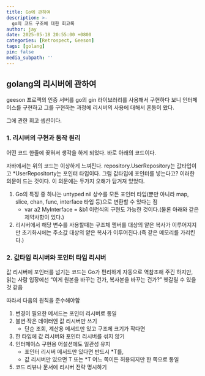 ```yaml
---
title: Go에 관하여
description: >-
  go의 코드 구조에 대한 회고록
author: jay
date: 2025-05-18 20:55:00 +0800
categories: [Retrospect, Geeson]
tags: [golang]
pin: false
media_subpath: ''
---
```


## golang의 리시버에 관하여

geeson 프로젝의 인증 서버를 go의 gin 라이브러리를 사용해서 구현하다 보니 인터페이스를 구현하고 그를 구현하는 과정에 리시버의 사용에 대해서 혼동이 왔다.

그에 관한 회고 셉션이다.

### 1. 리시버의 구현과 동작 원리

어떤 코드 한줄에 꽂혀서 생각을 하게 되었다. 바로 아래의 코드이다.

자바에서는 위의 코드는 이상하게 느껴진다. repository.UserRepository는 값타입이고 *UserRepositorty는 포인터 타입이다. 그럼 값타입에 포인터를 넣는다고? 이러한 의문이 드는 것이다.
이 의문에는 두가지 오해가 담겨져 있었다.
1. Go의 특징 중 하나는 untyped nil 상수를 모든 포인터 타입(뿐만 아니라 map, slice, chan, func, interface 타입 등)으로 변환할 수 있다는 점
   - var a2 MyInterface = &b1 이런식의 구현도 가능한 것이다.(물론 아래와 같은 제약사항이 있다.)
2. 리시버에서 해당 변수를 사용할때는 구조체 멤버를 대상의 얕은 복사가 이루어지지만 초기화시에는 주소값 대상의 얕은 복사가 이루어진다.(즉 같은 메모리를 가리킨다.)


### 2. 값타입 리시버와 포인터 타입 리시버

값 리시버에 포인터를 넘기는 코드는 Go가 편리하게 자동으로 역참조해 주긴 하지만, 읽는 사람 입장에선 “이게 원본을 바꾸는 건가, 복사본을 바꾸는 건가?” 헷갈릴 수 있을 것 같음

따라서 다음의 원칙을 준수해야함

1. 변경이 필요한 메서드는 포인터 리시버로 통일
2. 불변·작은 데이터엔 값 리시버만 쓰기
   - 단순 조회, 계산용 메서드만 있고 구조체 크기가 작다면
3. 한 타입에 값 리시버와 포인터 리시버를 섞지 않기
4. 인터페이스 구현용 어설션에도 일관성 유지
   - 포인터 리시버 메서드만 있다면 반드시 *T를,
   - 값 리시버만 있으면 T 또는 *T 어느 쪽이든 허용되지만 한 쪽으로 통일
5. 코드 리뷰나 문서에 리시버 전략 명시하기
